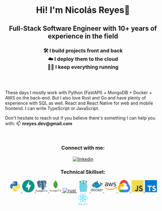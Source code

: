 <!--
**nreyes-dev/nreyes-dev** is a ✨ _special_ ✨ repository because its `README.md` (this file) appears on your GitHub profile.

Here are some ideas to get you started:

- 🔭 I’m currently working on ...
- 🌱 I’m currently learning ...
- 👯 I’m looking to collaborate on ...
- 🤔 I’m looking for help with ...
- 💬 Ask me about ...
- 📫 How to reach me: ...
- 😄 Pronouns: ...
- ⚡ Fun fact: ...
-->

<h1 align="center">Hi! I'm Nicolás Reyes👋</h1>
<h2 align="center">Full-Stack Software Engineer with 10+ years of experience in the field</h2>
<h3 align="center">🛠️ I build projects front and back </br>☁️ I deploy them to the cloud </br>🔄✅ I keep everything running</h3>
<br>
<br>
<p align="left">These days I mostly work with Python (FastAPI) + MongoDB + Docker + AWS on the back-end. But I also love Rust and Go and have plenty of experience with SQL as well. React and React Native for web and mobile frontend. I can write TypeScript or JavaScript.</p>
<p align="left">Don't hesitate to reach out if you believe there's something I can help you with: 📫 <strong>nreyes.dev@gmail.com</strong></p>
<br>
<h3 align="center">Connect with me:</h3>
<div align="center">
  <a href="https://www.linkedin.com/in/nicolas-reyes-scaiano-7b3700208" target="_blank" rel="noreferrer">
    <img align="center"
      src="https://raw.githubusercontent.com/rahuldkjain/github-profile-readme-generator/master/src/images/icons/Social/linked-in-alt.svg"
      alt="linkedin" height="30" width="40"
    />
  </a>
</div>
<h3 align="center">Technical Skillset:</h3>
<div align="center"> 
    <a href="https://www.python.org" target="_blank" rel="noreferrer"> 
      <img
        src="https://raw.githubusercontent.com/devicons/devicon/master/icons/python/python-original.svg" alt="python"
        width="40" height="40"/>
    </a>
    <a href="https://fastapi.tiangolo.com/" target="_blank" rel="noreferrer"> 
      <img
        src="https://raw.githubusercontent.com/devicons/devicon/master/icons/fastapi/fastapi-original.svg" alt="fastapi"
        width="40" height="40"/>
    </a>
    <a href="https://www.postgresql.org" target="_blank" rel="noreferrer">
      <img src="https://raw.githubusercontent.com/devicons/devicon/master/icons/postgresql/postgresql-original-wordmark.svg" alt="postgresql" width="40"
      height="40"/>
    </a>
    <a href="https://www.mongodb.com/" target="_blank" rel="noreferrer">
      <img src="https://raw.githubusercontent.com/devicons/devicon/master/icons/mongodb/mongodb-original-wordmark.svg" alt="mongodb" width="40" height="40"/>
    </a>
    <a href="https://www.rust-lang.org/" target="_blank" rel="noreferrer"> 
    <img
        src="https://upload.wikimedia.org/wikipedia/commons/d/d5/Rust_programming_language_black_logo.svg" alt="rust"
        width="40" height="40"/>
    </a>
    <a href="https://go.dev/" target="_blank" rel="noreferrer"> 
      <img
        src="https://raw.githubusercontent.com/devicons/devicon/master/icons/go/go-original.svg" alt="go"
        width="40" height="40"/>
    </a>
    <a href="https://www.docker.com/" target="_blank" rel="noreferrer">
      <img
        src="https://raw.githubusercontent.com/devicons/devicon/master/icons/docker/docker-original-wordmark.svg"
        alt="docker" width="40" height="40"/>
    </a>
    <a href="https://aws.amazon.com/" target="_blank" rel="noreferrer"> 
      <img
        src="https://raw.githubusercontent.com/devicons/devicon/master/icons/amazonwebservices/amazonwebservices-original-wordmark.svg" alt="aws"
        width="40" height="40"/>
    </a>
    <a href="https://cloud.google.com/" target="_blank" rel="noreferrer">
      <img
        src="google-cloud-platform.svg"
        alt="gcp"
        width="40" height="40"/>
    </a>
    <a href="https://developer.mozilla.org/en-US/docs/Web/JavaScript" target="_blank" rel="noreferrer"> 
    <img
        src="https://raw.githubusercontent.com/devicons/devicon/master/icons/javascript/javascript-original.svg"
        alt="javascript" width="40" height="40"/>
    </a>
    <a href="https://www.typescriptlang.org/" target="_blank" rel="noreferrer">
    <img
        src="https://raw.githubusercontent.com/devicons/devicon/master/icons/typescript/typescript-original.svg"
        alt="typescript" width="40" height="40"/> 
    </a>
    <a href="https://reactjs.org/" target="_blank" rel="noreferrer">
    <img
        src="https://raw.githubusercontent.com/devicons/devicon/master/icons/react/react-original-wordmark.svg"
        alt="react" width="40" height="40"/>
    </a>
</div>
  </p>
<br>

<!-- commented out because it doesn't include private repo data -->
<!-- <h3 align="center">Statistical Data :-</h3>
<p align="center"><img align="center"
    src="https://github-readme-stats.vercel.app/api/top-langs?username=nreyes-dev&show_icons=true&locale=en&layout=compact"
    alt="nreyes-dev" /></p>

<br>

<p align="center">&nbsp;<img align="center" src="https://github-readme-stats.vercel.app/api?username=nreyes-dev&show_icons=true&locale=en"
    alt="nreyes-dev" /></p>

<br>

<p align="center"><img align="center" src="https://github-readme-streak-stats.herokuapp.com?user=nreyes-dev&theme=tokyonight_duo&hide_border=true" alt="nreyes-dev" /></p> -->

<br>

<br>
